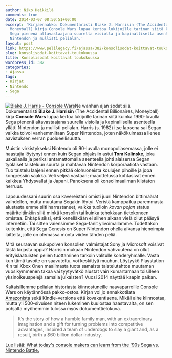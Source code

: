 ```yaml
---
author: Niko Heikkilä
comments: true
date: 2014-03-07 08:50:51+00:00
excerpt: 'Kirjaennakko: Dokumentaristi Blake J. Harrisin (The Accidental Billionaires,
  Moneyball) kirja Console Wars lupaa kertoa lukijoille tarinan siitä kuinka 1990-luvulla
  Sega pienenä altavastaajana suurella visiolla ja kapinallisella asenteella yllätti
  Nintendon ja mullisti pelialan.'
layout: post
link: https://www.pelilegacy.fi/ajassa/382/konsolisodat-koittavat-toukokuussa
slug: konsolisodat-koittavat-toukokuussa
title: Konsolisodat koittavat toukokuussa
wordpress_id: 382
categories:
- Ajassa
tags:
- Kirjat
- Nintendo
- Sega
---
```


[![Blake J. Harris - Console Wars](/uploads/2014/03/consolewars-230x300.jpg)](/uploads/2014/03/consolewars.jpg)Ne wanhan ajan sodat siis. Dokumentaristi **Blake J. Harrisin** (The Accidental Billionaires, Moneyball) kirja **Console Wars** lupaa kertoa lukijoille tarinan siitä kuinka 1990-luvulla Sega pienenä altavastaajana suurella visiolla ja kapinallisella asenteella yllätti Nintendon ja mullisti pelialan. Harris (s. 1982) itse lapsena sai Segan vaikka toivoi vanhemmiltaan Super Nintendoa, joten näkökulmassa lienee aavistuksen verran puolueellisuutta.

Muistin virkistykseksi Nintendo oli 90-luvulla monopoliasemassa, jolle ei haastajia löytynyt ennen kuin Segan ohjaksiin astui **Tom Kalinske**, joka uskaliaalla ja periksi antamattomalla asenteella johti alaisensa Segan työläiset taisteluun suurta ja mahtavaa Nintendon korporaatiota vastaan. Tuo taistelu laajeni ennen pitkää olohuoneista koulujen pihoille ja jopa kongressiin saakka. Veli veljeä vastaan; maaottelussa kohtasivat ennen kaikkea Yhdysvallat ja Japani. Panoksena oli konsolimaailman kiistaton herruus.

Lapsuudessani suurin osa kavereistani omisti juuri Nintendon bittimäärät vaihdellen, mutta muutama Segakin löytyi. Veristä kamppailua paremmasta alustasta emme silti harrastaneet, vaikka tuolloin _kovan pojan_ status määriteltiinkiin sillä minkä konsolin tai kuinka tehokkaan tietokoneen omistaa. Ehkäpä siksi, että kenelläkään ei siihen aikaan vielä ollut pääsyä internetiin. Tai sitten vaiensimme Sega-fanit ylivoimallamme. Todettakon kuitenkin, että Sega Genesis on Super Nintendon ohella aikansa hienoimpia laitteita, jolle on olemassa monta viiden tähden peliä.

Mitä seuraavan sukupolven konsolien valmistajat Sony ja Microsoft voisivat tästä kirjasta oppia? Harrisin mukaan Nintendon vahvuutena on ollut erityislaatuisten pelien tuottaminen tarkoin valitulle kohderyhmälle. Vasta kun tämä tavoite on saavutettu, voi keskittyä muuhun. Löytyykö Playstation 4:n tai Xbox Onen maailmasta tuota samaista taistelutahtoa muutaman vuosikymmenen takaa vai tyytyvätkö alustat vain kumartamaan toisilleen yksinoikeuspelejä samalla julkaisten? Vuosi 2014 näyttää kaapin paikan.

Kaltaisillemme pelialan historiasta kiinnostuneille naavaparroille Console Wars on käytännössä pakko-ostos. Kirjan voi jo ennakkotilata [Amazonista](http://www.amazon.com/Console-Wars-Nintendo-Defined-Generation/dp/0062276697) sekä Kindle-versiona että kovakantisena. Mikäli aihe kiinnostaa, mutta yli 500-sivuisen niteen lukeminen kuulostaa haastavalta, on sen pohjalta myöhemmin tulossa myös dokumenttielokuva.



<blockquote>It’s the story of how a humble family man, with an extraordinary imagination and a gift for turning problems into competitive advantages, inspired a team of underdogs to slay a giant and, as a result, birth a $60 billion dollar industry.</blockquote>



[Lue lisää: What today's console makers can learn from the '90s Sega vs. Nintendo Battle.](http://arstechnica.com/gaming/2014/03/learning-from-history-sega-nintendo-and-the-first-console-war/)
